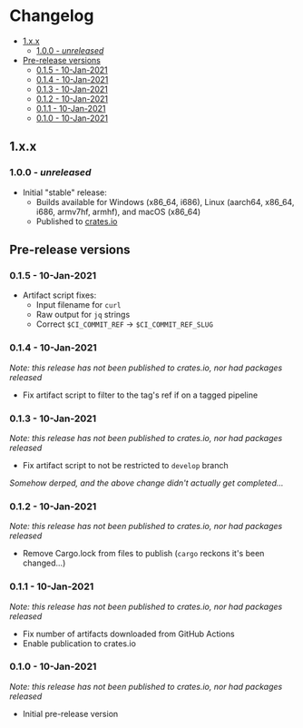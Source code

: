 # Changelog <!-- omit in toc -->

- [1.x.x](#1xx)
  - [1.0.0 - _unreleased_](#100---unreleased)
- [Pre-release versions](#pre-release-versions)
  - [0.1.5 - 10-Jan-2021](#015---10-jan-2021)
  - [0.1.4 - 10-Jan-2021](#014---10-jan-2021)
  - [0.1.3 - 10-Jan-2021](#013---10-jan-2021)
  - [0.1.2 - 10-Jan-2021](#012---10-jan-2021)
  - [0.1.1 - 10-Jan-2021](#011---10-jan-2021)
  - [0.1.0 - 10-Jan-2021](#010---10-jan-2021)

## 1.x.x

### 1.0.0 - _unreleased_

- Initial "stable" release:
  - Builds available for Windows (x86_64, i686), Linux (aarch64, x86_64, i686, armv7hf, armhf), and macOS (x86_64)
  - Published to [crates.io](https://crates.io/crates/dynamic-dns-client-for-cloudflare)

## Pre-release versions

### 0.1.5 - 10-Jan-2021

- Artifact script fixes:
  - Input filename for `curl`
  - Raw output for `jq` strings
  - Correct `$CI_COMMIT_REF` → `$CI_COMMIT_REF_SLUG`

### 0.1.4 - 10-Jan-2021

_Note: this release has not been published to crates.io, nor had packages released_

- Fix artifact script to filter to the tag's ref if on a tagged pipeline

### 0.1.3 - 10-Jan-2021

_Note: this release has not been published to crates.io, nor had packages released_

- Fix artifact script to not be restricted to `develop` branch

_Somehow derped, and the above change didn't actually get completed..._

### 0.1.2 - 10-Jan-2021

_Note: this release has not been published to crates.io, nor had packages released_

- Remove Cargo.lock from files to publish (`cargo` reckons it's been changed...)

### 0.1.1 - 10-Jan-2021

_Note: this release has not been published to crates.io, nor had packages released_

- Fix number of artifacts downloaded from GitHub Actions
- Enable publication to crates.io

### 0.1.0 - 10-Jan-2021

_Note: this release has not been published to crates.io, nor had packages released_

- Initial pre-release version
